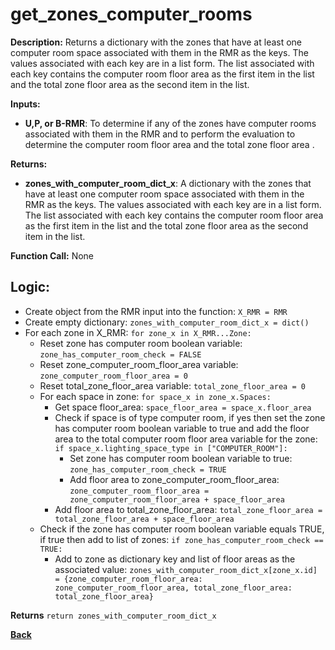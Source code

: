 # get_zones_computer_rooms  

**Description:** Returns a dictionary with the zones that have at least one computer room space associated with them in the RMR as the keys. The values associated with each key are in a list form. The list associated with each key contains the computer room floor area as the first item in the list and the total zone floor area as the second item in the list.  

**Inputs:**  
- **U,P, or B-RMR**: To determine if any of the zones have computer rooms associated with them in the RMR and to perform the evaluation to determine the computer room floor area and the total zone floor area .  

**Returns:**  
- **zones_with_computer_room_dict_x**: A dictionary with the zones that have at least one computer room space associated with them in the RMR as the keys. The values associated with each key are in a list form. The list associated with each key contains the computer room floor area as the first item in the list and the total zone floor area as the second item in the list.   
 
**Function Call:** None  

## Logic:   
- Create object from the RMR input into the function: `X_RMR = RMR`
- Create empty dictionary: `zones_with_computer_room_dict_x = dict()`
- For each zone in X_RMR: `for zone_x in X_RMR...Zone:`
    - Reset zone has computer room boolean variable: `zone_has_computer_room_check = FALSE` 
    - Reset zone_computer_room_floor_area variable: `zone_computer_room_floor_area = 0`
    - Reset total_zone_floor_area variable: `total_zone_floor_area = 0`
    - For each space in zone: `for space_x in zone_x.Spaces:`        
        - Get space floor_area: `space_floor_area = space_x.floor_area`
        - Check if space is of type computer room, if yes then set the zone has computer room boolean variable to true and add the floor area to the total computer room floor area variable for the zone: `if space_x.lighting_space_type in ["COMPUTER_ROOM"]:`
            - Set zone has computer room boolean variable to true: `zone_has_computer_room_check = TRUE`
            - Add floor area to zone_computer_room_floor_area: `zone_computer_room_floor_area = zone_computer_room_floor_area + space_floor_area`
        - Add floor area to total_zone_floor_area: `total_zone_floor_area = total_zone_floor_area + space_floor_area`  
    - Check if the zone has computer room boolean variable equals TRUE, if true then add to list of zones: `if zone_has_computer_room_check == TRUE:`
        - Add to zone as dictionary key and list of floor areas as the associated value: `zones_with_computer_room_dict_x[zone_x.id] = {zone_computer_room_floor_area: zone_computer_room_floor_area, total_zone_floor_area: total_zone_floor_area}`  

**Returns** `return zones_with_computer_room_dict_x`

**[Back](../_toc.md)**